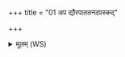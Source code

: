 +++
title = "01 अप द्यौरपाततनदपस्कद्"

+++
<details><summary>मूलम् (WS)</summary>

अप द्यौरपाततनदपस्कद् य वधेदहिम् ।  
कल्याण्या यथा स्मृतं शमुनः सन्तु विद्युतः ॥॥ १ ॥  
यत् पर्यन्य स्तनयति सर्वं संविजते जगत् ।  
पतिं तदृत्चियावती पृथिवी प्रति मोदते ॥॥ २ ॥  
एष एनाभ्यक्रन्दीद् वृषाश्वो धेनुका इव ।  
अहींस्त्वं विद्युतां जहि मास्माकं पुरुषान् वधीः ॥ ३ ॥
</details>